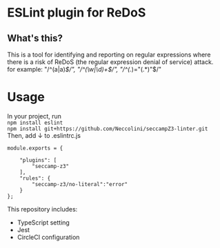 # ESLint plugin for ReDoS

## What's this?
This is a tool for identifying and reporting on regular expressions where 
there is a risk of ReDoS (the regular expression denial of service) attack.<br>
for example: "/^(a|a)*$/", "/^(\w|\d)+$/", "/^(.*)="(.*)"$/"

# Usage<br>
In your project, run<br>
```npm install eslint```<br>
```npm install git+https://github.com/Neccolini/seccampZ3-linter.git```<br>
Then, add ↓ to .eslintrc.js<br>
```
module.exports = {

    "plugins": [
        "seccamp-z3"
    ],
    "rules": {
        "seccamp-z3/no-literal":"error"
    }
};
```

This repository includes:

* TypeScript setting
* Jest
* CircleCI configuration

